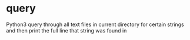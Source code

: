 # query
Python3 query through all text files in current directory for certain strings and then print the full line that string was found in
